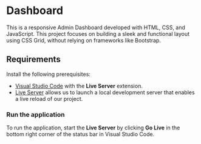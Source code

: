 # Dashboard
This is a responsive Admin Dashboard developed with HTML, CSS, and JavaScript. This project focuses on building a sleek and functional layout using CSS Grid, without relying on frameworks like Bootstrap.

## Requirements
Install the following prerequisites:
- [Visual Studio Code](https://code.visualstudio.com/download) with the **Live Server** extension.
- [Live Server](https://marketplace.visualstudio.com/items?itemName=ritwickdey.LiveServer) allows us to launch a local development server that enables a live reload of our project.

### Run the application

To run the application, start the **Live Server** by clicking **Go Live** in the bottom right corner of the status bar in Visual Studio Code.

